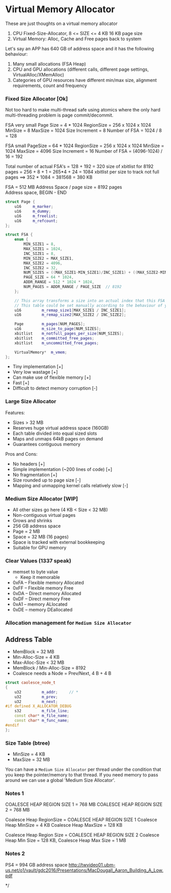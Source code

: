 # Virtual Memory Allocator

These are just thoughts on a virtual memory allocator

1. CPU Fixed-Size-Allocator, 8 <= SIZE <= 4 KB
   16 KB page size
2. Virtual Memory: Alloc, Cache and Free pages back to system

Let's say an APP has 640 GB of address space and it has the following behaviour:

1. Many small allocations (FSA Heap)
2. CPU and GPU allocations (different calls, different page settings, VirtualAlloc/XMemAlloc)
3. Categories of GPU resources have different min/max size, alignment requirements, count and frequency

### Fixed Size Allocator [Ok]

Not too hard to make multi-thread safe using atomics where the only hard multi-threading problem is page commit/decommit.

FSA very small
Page Size = 4 * 1024
RegionSize = 256 x 1024 x 1024
MinSize = 8
MaxSize = 1024
Size Increment = 8
Number of FSA = 1024 / 8 = 128

FSA small
PageSize = 64 * 1024
RegionSize = 256 x 1024 x 1024
MinSize = 1024
MaxSize = 4096
Size Increment = 16
Number of FSA = (4096-1024) / 16 = 192

Total number of actual FSA's = 128 + 192 = 320
size of xbitlist for 8192 pages = 256 + 8 + 1 = 265*4 + 24 = 1084
xbitlist per size to track not full pages ==> 352 * 1084 = 381568 = 380 KB

FSA  = 512 MB Address Space / page size = 8192 pages  
Address space, BEGIN - END  

```c++
struct Page {
    u16     m_marker;
    u16     m_dummy;
    u16     m_freelist;
    u16     m_refcount;
};

struct FSA {
    enum {
        MIN_SIZE1 = 8,
        MAX_SIZE1 = 1024,
        INC_SIZE1 = 8,
        MIN_SIZE2 = MAX_SIZE1,
        MAX_SIZE2 = 4096,
        INC_SIZE2 = 32,
        NUM_SIZES = ((MAX_SIZE1-MIN_SIZE1)/INC_SIZE1) + ((MAX_SIZE2-MIN_SIZE2)/INC_SIZE2)
        PAGE_SIZE = 64 * 1024,
        ADDR_RANGE = 512 * 1024 * 1024,
        NUM_PAGES = ADDR_RANGE / PAGE_SIZE  // 8192
    };

    // This array transforms a size into an actual index that this FSA manages.
    // This table could be set manually according to the behaviour of your APP.
    u16         m_remap_size1[MAX_SIZE1 / INC_SIZE1];
    u16         m_remap_size2[MAX_SIZE2 / INC_SIZE2];

    Page        m_pages[NUM_PAGES];
    u16         m_size_to_page[NUM_SIZES];
    xbitlist    m_notfull_pages_per_size[NUM_SIZES];
    xbitlist    m_committed_free_pages;
    xbitlist    m_uncommitted_free_pages;

    VirtualMemory*  m_vmem;
};
```

- Tiny implementation [+]
- Very low wastage [+]
- Can make use of flexible memory [+]
- Fast [+]
- Difficult to detect memory corruption [-]

### Large Size Allocator

Features:

- Sizes > 32 MB
- Reserves huge virtual address space (160GB)
- Each table divided into equal sized slots
- Maps and unmaps 64kB pages on demand
- Guarantees contiguous memory

Pros and Cons:

- No headers [+]
- Simple implementation (~200 lines of code) [+]
- No fragmentation [+]
- Size rounded up to page size [-]
- Mapping and unmapping kernel calls relatively slow [-]

### Medium Size Allocator [WIP]

- All other sizes go here (4 KB < Size < 32 MB)
- Non-contiguous virtual pages
- Grows and shrinks
- 256 GB address space
- Page = 2 MB
- Space = 32 MB (16 pages)
- Space is tracked with external bookkeeping
- Suitable for GPU memory

### Clear Values (1337 speak)

- memset to byte value
  - Keep it memorable
- 0xFA – Flexible memory Allocated
- 0xFF – Flexible memory Free
- 0xDA – Direct memory Allocated
- 0xDF – Direct memory Free
- 0xA1 – memory ALlocated
- 0xDE – memory DEallocated

### Allocation management for `Medium Size Allocator`

## Address Table

- MemBlock = 32 MB
- Min-Alloc-Size = 4 KB
- Max-Alloc-Size < 32 MB
- MemBlock / Min-Alloc-Size = 8192
- Coalesce needs a Node = Prev/Next, 4 B + 4 B

```C++
struct caolesce_node_t
{
    u32         m_addr;     // *
    u32         m_prev;
    u32         m_next;
#if defined X_ALLOCATOR_DEBUG
    s32         m_file_line;
    const char* m_file_name;
    const char* m_func_name;
#endif
};
```

### Size Table (btree)

- MinSize = 4 KB
- MaxSize = 32 MB

You can have a `Medium Size Allocator` per thread under the condition that you keep the pointer/memory to that thread. If you need memory to pass around we can use a global 'Medium Size Allocator'.

### Notes 1

COALESCE HEAP REGION SIZE 1 = 768 MB
COALESCE HEAP REGION SIZE 2 = 768 MB

Coalesce Heap RegionSize = COALESCE HEAP REGION SIZE 1
Coalesce Heap MinSize = 4 KB
Coalesce Heap MaxSize = 128 KB

Coalesce Heap Region Size = COALESCE HEAP REGION SIZE 2
Coalesce Heap Min Size = 128 KB,
Coalesce Heap Max Size = 1 MB

### Notes 2

PS4 = 994 GB address space
<http://twvideo01.ubm-us.net/o1/vault/gdc2016/Presentations/MacDougall_Aaron_Building_A_Low.pdf>

*/